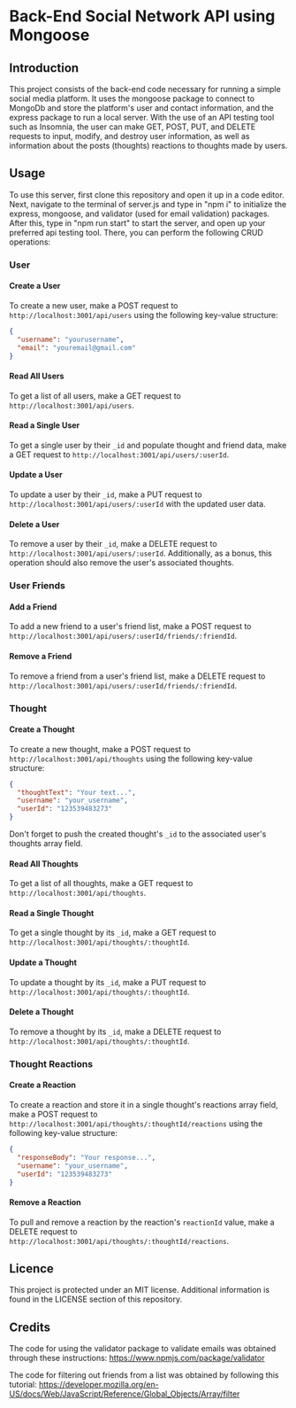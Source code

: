 # Back-End Social Network API using Mongoose

## Introduction
This project consists of the back-end code necessary for running a simple social media platform. It uses the mongoose package to connect to MongoDb and store the platform's user and contact information, and the express package to run a local server. With the use of an API testing tool such as Insomnia, the user can make GET, POST, PUT, and DELETE requests to input, modify, and destroy user information, as well as information about the posts (thoughts) reactions to thoughts made by users.

## Usage
To use this server, first clone this repository and open it up in a code editor. Next, navigate to the terminal of server.js and type in "npm i" to initialize the express, mongoose, and validator (used for email validation) packages. After this, type in "npm run start" to start the server, and open up your preferred api testing tool. There, you can perform the following CRUD operations:

### User

#### Create a User
To create a new user, make a POST request to `http://localhost:3001/api/users` using the following key-value structure:
```json
{
  "username": "yourusername",
  "email": "youremail@gmail.com"
}
```

#### Read All Users
To get a list of all users, make a GET request to `http://localhost:3001/api/users`.

#### Read a Single User
To get a single user by their `_id` and populate thought and friend data, make a GET request to `http://localhost:3001/api/users/:userId`.

#### Update a User
To update a user by their `_id`, make a PUT request to `http://localhost:3001/api/users/:userId` with the updated user data.

#### Delete a User
To remove a user by their `_id`, make a DELETE request to `http://localhost:3001/api/users/:userId`. Additionally, as a bonus, this operation should also remove the user's associated thoughts.

### User Friends

#### Add a Friend
To add a new friend to a user's friend list, make a POST request to `http://localhost:3001/api/users/:userId/friends/:friendId`.

#### Remove a Friend
To remove a friend from a user's friend list, make a DELETE request to `http://localhost:3001/api/users/:userId/friends/:friendId`.

### Thought

#### Create a Thought
To create a new thought, make a POST request to `http://localhost:3001/api/thoughts` using the following key-value structure:
```json
{
  "thoughtText": "Your text...",
  "username": "your_username",
  "userId": "123539483273"
}
```
Don't forget to push the created thought's `_id` to the associated user's thoughts array field.

#### Read All Thoughts
To get a list of all thoughts, make a GET request to `http://localhost:3001/api/thoughts`.

#### Read a Single Thought
To get a single thought by its `_id`, make a GET request to `http://localhost:3001/api/thoughts/:thoughtId`.

#### Update a Thought
To update a thought by its `_id`, make a PUT request to `http://localhost:3001/api/thoughts/:thoughtId`.

#### Delete a Thought
To remove a thought by its `_id`, make a DELETE request to `http://localhost:3001/api/thoughts/:thoughtId`.

### Thought Reactions

#### Create a Reaction
To create a reaction and store it in a single thought's reactions array field, make a POST request to `http://localhost:3001/api/thoughts/:thoughtId/reactions` using the following key-value structure:
```json
{
  "responseBody": "Your response...",
  "username": "your_username",
  "userId": "123539483273"
}
```

#### Remove a Reaction
To pull and remove a reaction by the reaction's `reactionId` value, make a DELETE request to `http://localhost:3001/api/thoughts/:thoughtId/reactions`.

## Licence
This project is protected under an MIT license. Additional information is found in the LICENSE section of this repository.

## Credits
The code for using the validator package to validate emails was obtained through these instructions: https://www.npmjs.com/package/validator

The code for filtering out friends from a list was obtained by following this tutorial: https://developer.mozilla.org/en-US/docs/Web/JavaScript/Reference/Global_Objects/Array/filter

